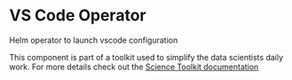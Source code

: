 # VS Code Operator

Helm operator to launch vscode configuration

This component is part of a toolkit used to simplify the data scientists daily work.
For more details check out the [Science Toolkit documentation](https://intelygenz.github.io/science-toolkit/)

